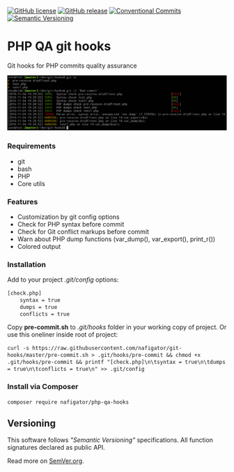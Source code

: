 [![GitHub license][License img]][License src] [![GitHub release][Release img]][Release src] [![Conventional Commits][Conventional commits badge]][Conventional commits src] [![Semantic Versioning][Versioning img]][Versioning src]

# PHP QA git hooks
Git hooks for PHP commits quality assurance

![pre-commit output example][pre-commit img]

### Requirements
* git
* bash
* PHP
* Core utils

### Features
* Customization by git config options
* Check for PHP syntax before commit
* Check for Git conflict markups before commit
* Warn about PHP dump functions (var_dump(), var_export(), print_r())
* Colored output

### Installation

Add to your project *.git/config* options:

    [check.php]
        syntax = true
        dumps = true
        conflicts = true

Copy **pre-commit.sh** to *.git/hooks* folder in your working copy of project.
Or use this oneliner inside root of project:

    curl -s https://raw.githubusercontent.com/nafigator/git-hooks/master/pre-commit.sh > .git/hooks/pre-commit && chmod +x .git/hooks/pre-commit && printf "[check.php]\n\tsyntax = true\n\tdumps = true\n\tconflicts = true\n" >> .git/config

### Install via Composer

	composer require nafigator/php-qa-hooks

## Versioning
This software follows *"Semantic Versioning"* specifications. All function signatures declared as public API.

Read more on [SemVer.org](http://semver.org).

  [Conventional commits src]: https://conventionalcommits.org
  [Conventional commits badge]: https://img.shields.io/badge/Conventional%20Commits-1.0.0-yellow.svg
  [Release img]: https://img.shields.io/badge/release-0.3.0-orange.svg
  [Release src]: https://github.com/nafigator/php-qa-hooks
  [pre-commit img]: https://github.com/nafigator/git-hooks/raw/master/.images/pre-commit.png
  [License img]: https://img.shields.io/badge/license-MIT-brightgreen.svg
  [License src]: https://tldrlegal.com/license/mit-license
  [Versioning img]: https://img.shields.io/badge/Semantic%20Versioning-2.0.0-brightgreen.svg
  [Versioning src]: https://semver.org
